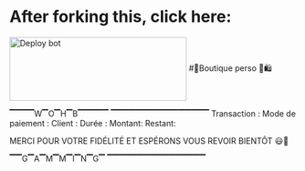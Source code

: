 # After forking this, click here:
<a href="https://raganork.ml/heroku-deploy" target="blank"><img align="center" src="https://i.imgur.com/6rs61MY.png" alt="Deploy bot" height="112" width="310" /></a>
#👥Boutique perso 🛒🛍️

▔▔▔▔W▔O▔H▔B▔▔▔▔▔
▔▔▔▔▔▔▔▔▔▔▔▔▔▔▔▔
Transaction :
Mode de paiement :
Client :
Durée :
Montant:
Restant:

MERCI POUR VOTRE FIDÉLITÉ ET ESPÉRONS VOUS REVOIR BIENTÔT 😃👋
     
▔▔G▔A▔M▔M▔I▔N▔G▔
▔▔▔▔▔▔▔▔▔▔▔▔▔▔▔▔
